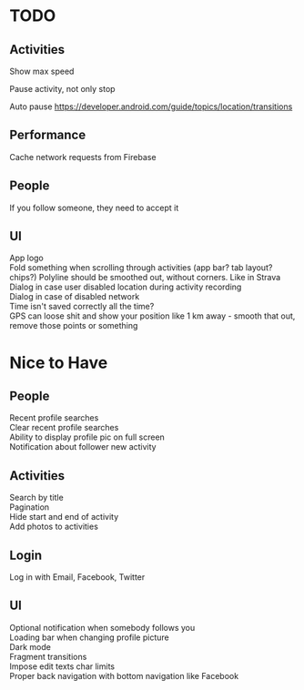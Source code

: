 # TODO

## Activities

Show max speed

Pause activity, not only stop

Auto pause
https://developer.android.com/guide/topics/location/transitions

## Performance

Cache network requests from Firebase

## People

If you follow someone, they need to accept it

## UI

App logo  
Fold something when scrolling through activities (app bar? tab layout? chips?)
Polyline should be smoothed out, without corners. Like in Strava   
Dialog in case user disabled location during activity recording  
Dialog in case of disabled network  
Time isn't saved correctly all the time?  
GPS can loose shit and show your position like 1 km away - smooth that out, remove those points or something

# Nice to Have

## People

Recent profile searches  
Clear recent profile searches  
Ability to display profile pic on full screen  
Notification about follower new activity

## Activities

Search by title  
Pagination  
Hide start and end of activity  
Add photos to activities

## Login

Log in with Email, Facebook, Twitter

## UI

Optional notification when somebody follows you  
Loading bar when changing profile picture  
Dark mode  
Fragment transitions  
Impose edit texts char limits  
Proper back navigation with bottom navigation like Facebook
